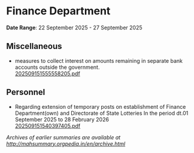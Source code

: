 # Finance Department

**Date Range**: 22 September 2025 - 27 September 2025


## Miscellaneous
- measures to collect interest on amounts remaining in separate bank accounts outside the government.\
  [202509151555558205.pdf](https://gr.maharashtra.gov.in/Site/Upload/Government%20Resolutions/English/202509151555558205.pdf)

## Personnel
- Regarding extension of temporary posts on establishment of Finance Department(own) and Directorate of State Lotteries In the period dt.01 September 2025 to 28 February 2026\
  [202509151540397405.pdf](https://gr.maharashtra.gov.in/Site/Upload/Government%20Resolutions/English/202509151540397405.pdf)


*Archives of earlier summaries are available at http://mahsummary.orgpedia.in/en/archive.html*